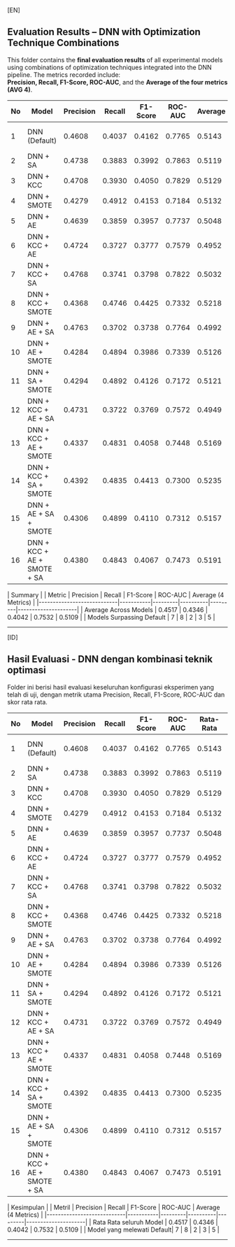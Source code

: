 [EN]

## Evaluation Results – DNN with Optimization Technique Combinations

This folder contains the **final evaluation results** of all experimental models using combinations of optimization techniques integrated into the DNN pipeline. The metrics recorded include:  
**Precision, Recall, F1-Score, ROC-AUC**, and the **Average of the four metrics (AVG 4)**.

| No  | Model                              | Precision | Recall  | F1-Score | ROC-AUC | Average   | Notes                                     | Experiments |
|-----|------------------------------------|-----------|---------|----------|---------|-----------|-------------------------------------------|-------------|
| 1   | DNN (Default)                      | 0.4608    | 0.4037  | 0.4162   | 0.7765  | 0.5143    | 64, 32, 16 (default architecture)         | 20          |
| 2   | DNN + SA                           | 0.4738    | 0.3883  | 0.3992   | 0.7863  | 0.5119    | -                                         | 1           |
| 3   | DNN + KCC                          | 0.4708    | 0.3930  | 0.4050   | 0.7829  | 0.5129    | -                                         | 1           |
| 4   | DNN + SMOTE                        | 0.4279    | 0.4912  | 0.4153   | 0.7184  | 0.5132    | -                                         | 1           |
| 5   | DNN + AE                           | 0.4639    | 0.3859  | 0.3957   | 0.7737  | 0.5048    | AE-B1                                     | 9           |
| 6   | DNN + KCC + AE                     | 0.4724    | 0.3727  | 0.3777   | 0.7579  | 0.4952    | KCCAEC2_S1                                | 10          |
| 7   | DNN + KCC + SA                     | 0.4768    | 0.3741  | 0.3798   | 0.7822  | 0.5032    | -                                         | 1           |
| 8   | DNN + KCC + SMOTE                  | 0.4368    | 0.4746  | 0.4425   | 0.7332  | 0.5218    | SMOTEKCC_S2                               | 2           |
| 9   | DNN + AE + SA                      | 0.4763    | 0.3702  | 0.3738   | 0.7764  | 0.4992    | Dataset from AE-B1                        | 1           |
| 10  | DNN + AE + SMOTE                   | 0.4284    | 0.4894  | 0.3986   | 0.7339  | 0.5126    | Dataset from AE-B1                        | 1           |
| 11  | DNN + SA + SMOTE                   | 0.4294    | 0.4892  | 0.4126   | 0.7172  | 0.5121    | -                                         | 1           |
| 12  | DNN + KCC + AE + SA                | 0.4731    | 0.3722  | 0.3769   | 0.7572  | 0.4949    | Dataset from KCCAEC2_S1                   | 1           |
| 13  | DNN + KCC + AE + SMOTE              | 0.4337    | 0.4831  | 0.4058   | 0.7448  | 0.5169    | Dataset from KCCAEC2_S1                   | 1           |
| 14  | DNN + KCC + SA + SMOTE              | 0.4392    | 0.4835  | 0.4413   | 0.7300  | 0.5235    | -                                         | 1           |
| 15  | DNN + AE + SA + SMOTE               | 0.4306    | 0.4899  | 0.4110   | 0.7312  | 0.5157    | Dataset from AE-B1                        | 1           |
| 16  | DNN + KCC + AE + SMOTE + SA         | 0.4380    | 0.4843  | 0.4067   | 0.7473  | 0.5191    | Dataset from KCCAEC2_S1                   | 1           |

|                                            Summary                                          |
| Metric                     | Precision | Recall  | F1-Score | ROC-AUC | Average (4 Metrics) |
|----------------------------|-----------|---------|----------|---------|---------------------|
| Average Across Models      | 0.4517    | 0.4346  | 0.4042   | 0.7532  | 0.5109              |
| Models Surpassing Default  | 7         | 8       | 2        | 3       | 5                   |


---

[ID]

## Hasil Evaluasi - DNN dengan kombinasi teknik optimasi

Folder ini berisi hasil evaluasi keseluruhan konfigurasi eksperimen yang telah di uji, dengan metrik utama Precision, Recall, F1-Score, ROC-AUC dan skor rata rata. 

| No  | Model                              | Precision | Recall  | F1-Score | ROC-AUC | Rata-Rata | Notes                             | Experiments |
|-----|------------------------------------|-----------|---------|----------|---------|-----------|-----------------------------------|-------------|
| 1   | DNN (Default)                      | 0.4608    | 0.4037  | 0.4162   | 0.7765  | 0.5143    | 64, 32, 16 (arsitektur default)   | 20          |
| 2   | DNN + SA                           | 0.4738    | 0.3883  | 0.3992   | 0.7863  | 0.5119    | -                                 | 1           |
| 3   | DNN + KCC                          | 0.4708    | 0.3930  | 0.4050   | 0.7829  | 0.5129    | -                                 | 1           |
| 4   | DNN + SMOTE                        | 0.4279    | 0.4912  | 0.4153   | 0.7184  | 0.5132    | -                                 | 1           |
| 5   | DNN + AE                           | 0.4639    | 0.3859  | 0.3957   | 0.7737  | 0.5048    | AE-B1                             | 9           |
| 6   | DNN + KCC + AE                     | 0.4724    | 0.3727  | 0.3777   | 0.7579  | 0.4952    | KCCAEC2_S1                        | 10          |
| 7   | DNN + KCC + SA                     | 0.4768    | 0.3741  | 0.3798   | 0.7822  | 0.5032    | -                                 | 1           |
| 8   | DNN + KCC + SMOTE                  | 0.4368    | 0.4746  | 0.4425   | 0.7332  | 0.5218    | SMOTEKCC_S2                       | 2           |
| 9   | DNN + AE + SA                      | 0.4763    | 0.3702  | 0.3738   | 0.7764  | 0.4992    | Dataset dari AE-B1                | 1           |
| 10  | DNN + AE + SMOTE                   | 0.4284    | 0.4894  | 0.3986   | 0.7339  | 0.5126    | Dataset dari AE-B1                | 1           |
| 11  | DNN + SA + SMOTE                   | 0.4294    | 0.4892  | 0.4126   | 0.7172  | 0.5121    | -                                 | 1           |
| 12  | DNN + KCC + AE + SA                | 0.4731    | 0.3722  | 0.3769   | 0.7572  | 0.4949    | Dataset dari KCCAEC2_S1           | 1           |
| 13  | DNN + KCC + AE + SMOTE              | 0.4337    | 0.4831  | 0.4058   | 0.7448  | 0.5169    | Dataset dari KCCAEC2_S1           | 1           |
| 14  | DNN + KCC + SA + SMOTE              | 0.4392    | 0.4835  | 0.4413   | 0.7300  | 0.5235    | -                                 | 1           |
| 15  | DNN + AE + SA + SMOTE               | 0.4306    | 0.4899  | 0.4110   | 0.7312  | 0.5157    | Dataset dari AE-B1                | 1           |
| 16  | DNN + KCC + AE + SMOTE + SA         | 0.4380    | 0.4843  | 0.4067   | 0.7473  | 0.5191    | Dataset dari KCCAEC2_S1           | 1           |

|                                         Kesimpulan                                          |
| Metril                     | Precision | Recall  | F1-Score | ROC-AUC | Average (4 Metrics) |
|----------------------------|-----------|---------|----------|---------|---------------------|
| Rata Rata seluruh Model    | 0.4517    | 0.4346  | 0.4042   | 0.7532  | 0.5109              |
| Model yang melewati Default| 7         | 8       | 2        | 3       | 5                   |

---
